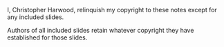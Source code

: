 I, Christopher Harwood, relinquish my copyright to these notes except for any included slides.

Authors of all included slides retain whatever copyright they have established for those slides.
